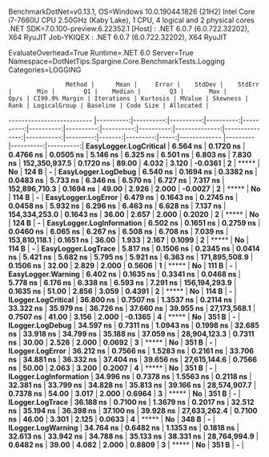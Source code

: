 
BenchmarkDotNet=v0.13.1, OS=Windows 10.0.19044.1826 (21H2)
Intel Core i7-7660U CPU 2.50GHz (Kaby Lake), 1 CPU, 4 logical and 2 physical cores
.NET SDK=7.0.100-preview.6.22352.1
  [Host]     : .NET 6.0.7 (6.0.722.32202), X64 RyuJIT
  Job-YKIQEX : .NET 6.0.7 (6.0.722.32202), X64 RyuJIT

EvaluateOverhead=True  Runtime=.NET 6.0  Server=True  
Namespace=DotNetTips.Spargine.Core.BenchmarkTests.Logging  Categories=LOGGING  

                    Method |      Mean |     Error |    StdDev |    StdErr |       Min |        Q1 |    Median |        Q3 |       Max |          Op/s | CI99.9% Margin | Iterations | Kurtosis | MValue | Skewness | Rank | LogicalGroup | Baseline | Code Size | Allocated |
-------------------------- |----------:|----------:|----------:|----------:|----------:|----------:|----------:|----------:|----------:|--------------:|---------------:|-----------:|---------:|-------:|---------:|-----:|------------- |--------- |----------:|----------:|
    **EasyLogger.LogCritical** |  **6.564 ns** | **0.1720 ns** | **0.4766 ns** | **0.0505 ns** |  **5.146 ns** |  **6.325 ns** |  **6.501 ns** |  **6.803 ns** |  **7.830 ns** | **152,350,937.5** |      **0.1720 ns** |      **89.00** |    **4.032** |  **3.120** |  **-0.0361** |    **2** |            ***** |       **No** |     **124 B** |         **-** |
       **EasyLogger.LogDebug** |  **6.540 ns** | **0.1694 ns** | **0.3382 ns** | **0.0483 ns** |  **5.733 ns** |  **6.346 ns** |  **6.570 ns** |  **6.727 ns** |  **7.317 ns** | **152,896,710.3** |      **0.1694 ns** |      **49.00** |    **2.926** |  **2.000** |  **-0.0027** |    **2** |            ***** |       **No** |     **114 B** |         **-** |
       **EasyLogger.LogError** |  **6.479 ns** | **0.1643 ns** | **0.2745 ns** | **0.0458 ns** |  **5.932 ns** |  **6.296 ns** |  **6.463 ns** |  **6.628 ns** |  **7.137 ns** | **154,334,253.0** |      **0.1643 ns** |      **36.00** |    **2.657** |  **2.000** |   **0.2020** |    **2** |            ***** |       **No** |     **124 B** |         **-** |
 **EasyLogger.LogInformation** |  **6.502 ns** | **0.1651 ns** | **0.2759 ns** | **0.0460 ns** |  **6.065 ns** |  **6.267 ns** |  **6.508 ns** |  **6.708 ns** |  **7.039 ns** | **153,810,118.1** |      **0.1651 ns** |      **36.00** |    **1.933** |  **2.167** |   **0.1099** |    **2** |            ***** |       **No** |     **114 B** |         **-** |
       **EasyLogger.LogTrace** |  **5.817 ns** | **0.1506 ns** | **0.2345 ns** | **0.0414 ns** |  **5.421 ns** |  **5.682 ns** |  **5.795 ns** |  **5.921 ns** |  **6.363 ns** | **171,895,508.9** |      **0.1506 ns** |      **32.00** |    **2.829** |  **2.000** |   **0.5606** |    **1** |            ***** |       **No** |     **111 B** |         **-** |
        **EasyLogger.Warning** |  **6.402 ns** | **0.1635 ns** | **0.3341 ns** | **0.0468 ns** |  **5.778 ns** |  **6.176 ns** |  **6.338 ns** |  **6.593 ns** |  **7.291 ns** | **156,194,293.9** |      **0.1635 ns** |      **51.00** |    **2.856** |  **3.059** |   **0.4391** |    **2** |            ***** |       **No** |     **114 B** |         **-** |
       **ILogger.LogCritical** | **36.800 ns** | **0.7507 ns** | **1.3537 ns** | **0.2114 ns** | **33.322 ns** | **35.979 ns** | **36.726 ns** | **37.660 ns** | **39.955 ns** |  **27,173,568.1** |      **0.7507 ns** |      **41.00** |    **3.156** |  **2.000** |  **-0.1365** |    **4** |            ***** |       **No** |     **351 B** |         **-** |
          **ILogger.LogDebug** | **34.597 ns** | **0.7311 ns** | **1.0943 ns** | **0.1998 ns** | **32.685 ns** | **33.918 ns** | **34.799 ns** | **35.188 ns** | **37.059 ns** |  **28,904,123.3** |      **0.7311 ns** |      **30.00** |    **2.526** |  **2.000** |   **0.0692** |    **3** |            ***** |       **No** |     **351 B** |         **-** |
          **ILogger.LogError** | **36.212 ns** | **0.7566 ns** | **1.5283 ns** | **0.2161 ns** | **33.706 ns** | **34.881 ns** | **36.332 ns** | **37.404 ns** | **39.656 ns** |  **27,615,144.6** |      **0.7566 ns** |      **50.00** |    **2.063** |  **3.200** |   **0.2007** |    **4** |            ***** |       **No** |     **351 B** |         **-** |
    **ILogger.LogInformation** | **34.996 ns** | **0.7378 ns** | **1.5563 ns** | **0.2118 ns** | **32.381 ns** | **33.799 ns** | **34.828 ns** | **35.813 ns** | **39.166 ns** |  **28,574,907.7** |      **0.7378 ns** |      **54.00** |    **3.017** |  **2.000** |   **0.6964** |    **3** |            ***** |       **No** |     **351 B** |         **-** |
          **ILogger.LogTrace** | **36.188 ns** | **0.7100 ns** | **1.3679 ns** | **0.2017 ns** | **32.512 ns** | **35.194 ns** | **36.398 ns** | **37.100 ns** | **39.928 ns** |  **27,633,262.4** |      **0.7100 ns** |      **46.00** |    **3.301** |  **2.125** |   **0.0633** |    **4** |            ***** |       **No** |     **348 B** |         **-** |
        **ILogger.LogWarning** | **34.764 ns** | **0.6482 ns** | **1.1353 ns** | **0.1818 ns** | **32.613 ns** | **33.942 ns** | **34.788 ns** | **35.133 ns** | **38.331 ns** |  **28,764,994.9** |      **0.6482 ns** |      **39.00** |    **4.082** |  **2.000** |   **0.8809** |    **3** |            ***** |       **No** |     **351 B** |         **-** |
